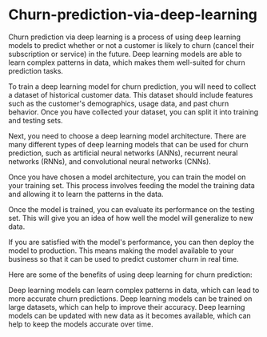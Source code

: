 # Churn-prediction-via-deep-learning
Churn prediction via deep learning is a process of using deep learning models to predict whether or not a customer is likely to churn (cancel their subscription or service) in the future. Deep learning models are able to learn complex patterns in data, which makes them well-suited for churn prediction tasks.

To train a deep learning model for churn prediction, you will need to collect a dataset of historical customer data. This dataset should include features such as the customer's demographics, usage data, and past churn behavior. Once you have collected your dataset, you can split it into training and testing sets.

Next, you need to choose a deep learning model architecture. There are many different types of deep learning models that can be used for churn prediction, such as artificial neural networks (ANNs), recurrent neural networks (RNNs), and convolutional neural networks (CNNs).

Once you have chosen a model architecture, you can train the model on your training set. This process involves feeding the model the training data and allowing it to learn the patterns in the data.

Once the model is trained, you can evaluate its performance on the testing set. This will give you an idea of how well the model will generalize to new data.

If you are satisfied with the model's performance, you can then deploy the model to production. This means making the model available to your business so that it can be used to predict customer churn in real time.

Here are some of the benefits of using deep learning for churn prediction:

Deep learning models can learn complex patterns in data, which can lead to more accurate churn predictions.
Deep learning models can be trained on large datasets, which can help to improve their accuracy.
Deep learning models can be updated with new data as it becomes available, which can help to keep the models accurate over time.
